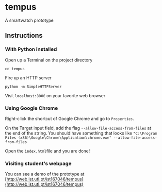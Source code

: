 # tempus

A smartwatch prototype

## Instructions

### With Python installed

Open up a Terminal on the project directory
```
cd tempus
```

Fire up an HTTP server
```
python -m SimpleHTTPServer
```

Visit `localhost:8000` on your favorite web browser

### Using Google Chrome

Right-click the shortcut of Google Chrome and go to `Properties`.

On the Target input field, add the flag `--allow-file-access-from-files` at the end of the string. You should have something that looks like `"C:\Program Files (x86)\Google\Chrome\Application\chrome.exe" --allow-file-access-from-files`

Open the `index.html`file and you are done!

### Visiting student's webpage

You can see a demo of the prototype at [http://web.ist.utl.pt/ist167046/tempus](http://web.ist.utl.pt/ist167046/tempus)

